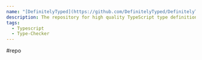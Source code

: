 ```yaml
---
name: "[DefinitelyTyped](https://github.com/DefinitelyTyped/DefinitelyTyped)"
description: The repository for high quality TypeScript type definitions.
tags:
  - Typescript
  - Type-Checker
---
```

#repo